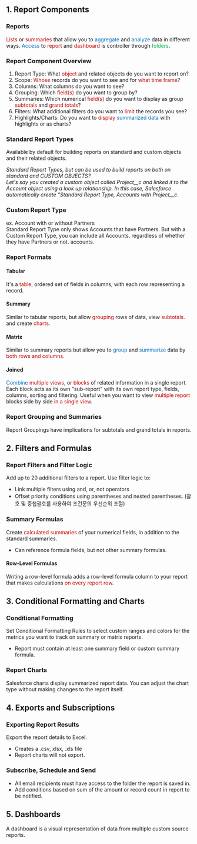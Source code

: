 
## 1. Report Components

### Reports
<span style="color:rgb(192, 0, 0)">Lists</span> or <span style="color:rgb(192, 0, 0)">summaries</span> that allow you to <span style="color:rgb(0, 112, 192)">aggregate</span> and <span style="color:rgb(0, 112, 192)">analyze</span> data in different ways.
<span style="color:rgb(0, 112, 192)">Access</span> to <span style="color:rgb(192, 0, 0)">report</span> and <span style="color:rgb(192, 0, 0)">dashboard</span> is controller through <span style="color:rgb(0, 176, 80)">folders</span>.

### Report Component Overview
1. Report Type: What <span style="color:rgb(192, 0, 0)">object</span> and related objects do you want to report on?
2. Scope: <span style="color:rgb(192, 0, 0)">Whose</span> records do you want to see and for <span style="color:rgb(192, 0, 0)">what time frame</span>?
3. Columns: What columns do you want to see?
4. Grouping: Which <span style="color:rgb(192, 0, 0)">field(s)</span> do you want to group by?
5. Summaries: Which numerical <span style="color:rgb(192, 0, 0)">field(s)</span> do you want to display as group <span style="color:rgb(192, 0, 0)">subtotals</span> and <span style="color:rgb(192, 0, 0)">grand totals</span>?
6. Filters: What additional filters do you want to <span style="color:rgb(192, 0, 0)">limit</span> the records you see?
7. Highlights/Charts: Do you want to <span style="color:rgb(192, 0, 0)">display</span> <span style="color:rgb(0, 112, 192)">summarized data</span> with highlights or as charts?
   
### Standard Report Types
Available by default for building reports on standard and custom objects and their related objects.

*Standard Report Types, but can be used to build reports on both on standard and CUSTOM OBJECTS?  
Let's say you created a custom object called Project__c and linked it to the Account object using a look up relationship. In this case, Salesforce automatically create "Standard Report Type, Accounts with Project__c.*

### Custom Report Type
ex. Account with or without Partners  
Standard Report Type only shows Accounts that have Partners. But with a Custom Report Type, you can include all Accounts, regardless of whether they have Partners or not. accounts.

### Report Formats
#### Tabular
It's a <span style="color:rgb(192, 0, 0)">table</span>, ordered set of fields in columns, with each row representing a record.

#### Summary
Similar to tabular reports, but allow <span style="color:rgb(192, 0, 0)">grouping</span> rows of data, view <span style="color:rgb(192, 0, 0)">subtotals</span>. and create <span style="color:rgb(192, 0, 0)">charts</span>.
#### Matrix
Similar to summary reports but allow you to <span style="color:rgb(0, 112, 192)">group</span> and <span style="color:rgb(0, 112, 192)">summarize</span> data by <span style="color:rgb(192, 0, 0)">both rows and columns</span>.

#### Joined
<span style="color:rgb(0, 112, 192)">Combine</span> <span style="color:rgb(192, 0, 0)">multiple views</span>, or <span style="color:rgb(192, 0, 0)">blocks</span> of related information in a single report.   
Each block acts as its own "sub-report" with its own report type, fields, columns, sorting and filtering.
Useful when you want to view <span style="color:rgb(192, 0, 0)">multiple report</span> blocks side by side<span style="color:rgb(192, 0, 0)"> in a single view</span>.

### Report Grouping and Summaries
Report Groupings have implications for subtotals and grand totals in reports.

## 2. Filters and Formulas

### Report Filters and Filter Logic
Add up to 20 additional filters to a report.
Use filter logic to:   
- Link multiple filters using and, or, not operators
- Offset priority conditions using parentheses and nested parentheses.
  (괄호 및 중첩괄호를 사용하여 조건문의 우선순위 조절)

### Summary Formulas
Create <span style="color:rgb(192, 0, 0)">calculated summaries</span> of your numerical fields, in addition to the standard summaries.   
  
- Can reference formula fields, but not other summary formulas.

#### Row-Level Formulas
Writing a row-level formula adds a row-level formula column to your report that makes calculations <span style="color:rgb(192, 0, 0)">on every report row</span>.

## 3. Conditional Formatting and Charts

### Conditional Formatting
Set Conditional Formatting Rules to select custom ranges and colors for the metrics you want to track on summary or matrix reports.
  
- Report must contain at least one summary field or custom summary formula.


### Report Charts
Salesforce charts display summarized report data. You can adjust the chart type without making changes to the report itself.

## 4. Exports and Subscriptions

### Exporting Report Results
Export the report details to Excel.
- Creates a .csv, xlsx, .xls file
- Report charts will not export.
### Subscribe, Schedule and Send
- All email recipients must have access to the folder the report is saved in.
- Add conditions based on sum of the amount or record count in report to be notified.

## 5. Dashboards
A dashboard is a visual representation of data from multiple custom source reports.